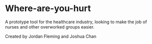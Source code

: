 # Where-are-you-hurt

A prototype tool for the healthcare industry, looking to make the job of nurses and other overworked groups easier.

Created by Jordan Fleming and Joshua Chan
